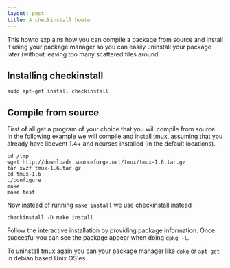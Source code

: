 ```yaml
---
layout: post
title: A checkinstall howto
---
```


This howto explains how you can compile a package from source and install it
using your package manager so you can easily uninstall your package later 
(without leaving too many scattered files around.

<!-- more -->

## Installing checkinstall

    sudo apt-get install checkinstall


## Compile from source

First of all get a program of your choice that you will compile from source.
In the following example we will compile and install tmux, assuming that you
already have libevent 1.4+ and ncurses installed (in the default locations).

    cd /tmp
    wget http://downloads.sourceforge.net/tmux/tmux-1.6.tar.gz
    tar xvzf tmux-1.6.tar.gz
    cd tmux-1.6
    ./configure
    make
    make test

Now instead of running  `make install` we use checkinstall instead

    checkinstall -D make install

Follow the interactive installation by providing package information.
Once succesful you can see the package appear when doing `dpkg -l`.

To uninstall tmux again you can your package manager like `dpkg` or `apt-get`
in debian based Unix OS'es
